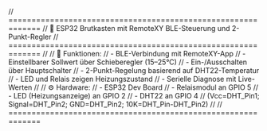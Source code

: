 // =============================================================
// 🐣 ESP32 Brutkasten mit RemoteXY BLE-Steuerung und 2-Punkt-Regler
// =============================================================
//
// 🔧 Funktionen:
// - BLE-Verbindung mit RemoteXY-App
// - Einstellbarer Sollwert über Schieberegler (15–25°C)
// - Ein-/Ausschalten über Hauptschalter
// - 2-Punkt-Regelung basierend auf DHT22-Temperatur
// - LED und Relais zeigen Heizungszustand
// - Serielle Diagnose mit Live-Werten
//
// ⚙️ Hardware:
// - ESP32 Dev Board
// - Relaismodul an GPIO 5
// - LED (Heizungsanzeige) an GPIO 2
// - DHT22 an GPIO 4 
//   (Vcc=DHT_Pin1; Signal=DHT_Pin2; GND=DHT_Pin2; 10K=DHT_Pin-DHT_Pin2)
//
// =============================================================